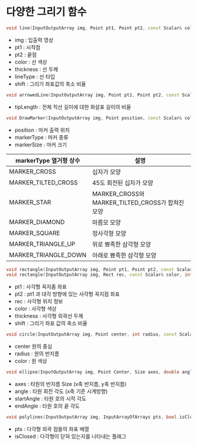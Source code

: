 # 다양한 그리기 함수

``` c++
void line(InputOutputArray img, Point pt1, Point pt2, const Scalar& color int 					thickness=1, int lineType=LINE_8, int shift=0);
```

- img : 입출력 영상
- pt1 : 시작점
- pt2 : 끝점
- color : 선 색상
- thickness : 선 두께
- lineType : 선 타입
- shift : 그리기 좌표값의 축소 비율



```c++
void arrowedLine(InputOutputArray img, Point pt1, Point pt2, const Scalar& color int 					thickness=1, int lineType=8, int shift=0, double tipLength=0.1);
```

- tipLength : 전체 직선 길이에 대한 화살표 길이의 비율



```c++
void DrawMarker(InputOutputArray img, Point position, const Scalar& color, int 				markerType=MARKER_CROSS, int markerSize=20, thickness=1, int lineType=8);
```

- position : 마커 출력 위치
- markerType : 마커 종류
- markerSize : 마커 크기

| markerType 열거형 상수 | 설명                                             |
| ---------------------- | ------------------------------------------------ |
| MARKER_CROSS           | 십자가 모양                                      |
| MARKER_TILTED_CROSS    | 45도 회전된 십자가 모양                          |
| MARKER_STAR            | MARKER_CROSS와 MARKER_TILTED_CROSS가 합쳐진 모양 |
| MARKER_DIAMOND         | 마름모 모양                                      |
| MARKER_SQUARE          | 정사각형 모양                                    |
| MARKER_TRIANGLE_UP     | 위로 뾰족한 삼각형 모양                          |
| MARKER_TRIANGLE_DOWN   | 아래로 뾰족한 삼각형 모양                        |



```c++
void rectangle(InputOutputArray img, Point pt1, Point pt2, const Scalar& color, int thickness=1, int lineType=LINE_8, int shift=0);
void rectangle(InputOutputArray img, Rect rec, const Scalar& color, int thickness=1, int lineType=LINE_8, int shift=0);
```

- pt1 : 사각형 꼭지좀 좌표
- pt2 : pt1 과 대각 방향에 있는 사각형 꼭지점 좌표
- rec : 사각형 위치 정보
- color : 사각형 색상
- thickness : 사각형 외곽선 두께
- shift : 그리기 좌표 값의 축소 비율



```c++
void circle(InputOutputArray img, Point center, int radius, const Scalar& color, int thickness=1, int lineType=LINE_8, int shift=0);
```

- center 원의 중심
- radius : 원의 반지름
- color : 원 색상



```c++
void ellipse(InputOutputArray img, Point Center, Size axes, double angle, double startAngle, double endAngle, const Scalar& color, int thickness=1, int lineType=LINE_8, shift=0);
```

- axes : 타원의 반지름 Size (x축 반지름, y축 반지름)
- angle : 타원 회전 각도 (x축 기준 시계방향)
- startAngle : 타원 호의 시작 각도
- endAngle : 타원 호의 끝 각도



``` c++
void polylines(InputOutputArray img, InputArrayOfArrays pts, bool isClosed, const Scalar& color, int thickness=1, lineType=LINE_8, int shift=0);
```

- pts : 다각형 외곽 점들의 좌표 배열
- isClosed : 다각형이 닫혀 있는지를 나타내는 플래그



